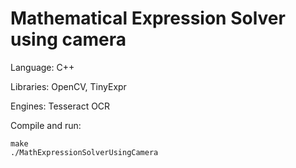 # Mathematical Expression Solver using camera
Language: C++

Libraries: OpenCV, TinyExpr

Engines: Tesseract OCR

Compile and run:
```
make
./MathExpressionSolverUsingCamera
```
